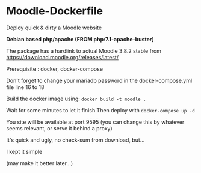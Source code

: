 # Moodle-Dockerfile

Deploy quick & dirty a Moodle website

**Debian based php/apache (FROM php:7.1-apache-buster)**

The package has a hardlink to actual Moodle 3.8.2 stable 
from https://download.moodle.org/releases/latest/

Prerequisite :
docker, docker-compose

Don't forget to change your mariadb password in the docker-compose.yml file line 16 to 18

Build the docker image using:
`docker build -t moodle .`

Wait for some minutes to let it finish
Then deploy with
`docker-compose up -d`

You site will be available at port 9595 
(you can change this by whatever seems relevant, or serve it behind a proxy)

It's quick and ugly, no check-sum from download, but... 

I kept it simple

(may make it better later...)
